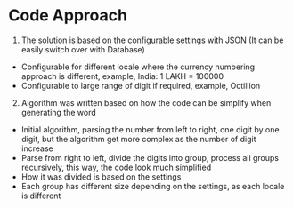 # Code Approach

1. The solution is based on the configurable settings with JSON (It can be easily switch over with Database)
- Configurable for different locale where the currency numbering approach is different, example, India: 1 LAKH = 100000
- Configurable to large range of digit if required, example, Octillion

2. Algorithm was written based on how the code can be simplify when generating the word
- Initial algorithm, parsing the number from left to right, one digit by one digit, but the algorithm get more complex as the number of digit increase
- Parse from right to left, divide the digits into group, process all groups recursively, this way, the code look much simplified
- How it was divided is based on the settings
- Each group has different size depending on the settings, as each locale is different
